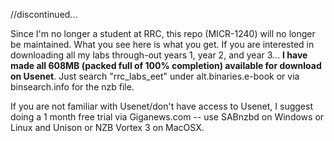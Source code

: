 //discontinued...

Since I'm no longer a student at RRC, this repo (MICR-1240) will no longer be maintained. What you see here is what you get. If you are interested in downloading all my labs through-out years 1, year 2, and year 3... **I have made all 608MB (packed full of 100% completion) available for download on Usenet**. Just search "rrc_labs_eet" under alt.binaries.e-book or via binsearch.info for the nzb file.

If you are not familiar with Usenet/don't have access to Usenet, I suggest doing a 1 month free trial via Giganews.com -- use SABnzbd on Windows or Linux and Unison or NZB Vortex 3 on MacOSX.
